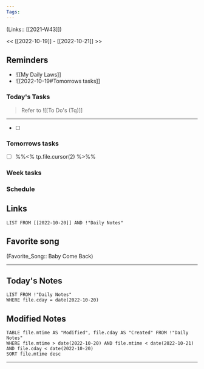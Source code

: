 ```yaml
---
Tags:
---
```

(Links:: [[2021-W43]])

<< [[2022-10-19]] - [[2022-10-21]] >>
## Reminders
- ![[My Daily Laws]]
- ![[2022-10-19#Tomorrows tasks]]
### Today's Tasks
> Refer to ![[To Do's (Tq)]]
---
- [ ] 



### Tomorrows tasks
- [ ] %%<% tp.file.cursor(2) %>%%
### Week tasks
### Schedule

## Links
```dataview
LIST FROM [[2022-10-20]] AND !"Daily Notes"
```
## Favorite song
(Favorite_Song:: Baby Come Back)
___
## Today's Notes
```dataview
LIST FROM !"Daily Notes"
WHERE file.cday = date(2022-10-20)
```
## Modified Notes
```dataview
TABLE file.mtime AS "Modified", file.cday AS "Created" FROM !"Daily Notes" 
WHERE file.mtime > date(2022-10-20) AND file.mtime < date(2022-10-21) AND file.cday < date(2022-10-20)
SORT file.mtime desc
```
___